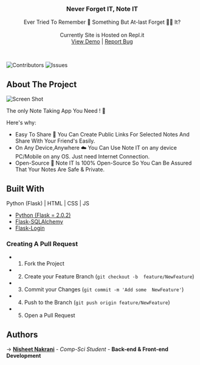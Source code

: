 <br/>
<p align="center">
  <h3 align="center">Never Forget IT,
Note IT</h3>

  <p align="center">
    Ever Tried To Remember 🤔 Something But
At-last Forget 🤦‍♂️ It?
    <br/>
    <br/>
    Currently Site is Hosted on Repl.it
    <br/>
    <a href="https://noteit.nisheet.repl.co/">View Demo</a>
    |
    <a href="https://github.com/NisheetNakrani/NOTE-IT-APP/issues">Report Bug</a>
  </p>
  
  <br/>
  
</p>

![Contributors](https://img.shields.io/github/contributors/NisheetNakrani/NOTE-IT-APP?color=dark-green) ![Issues](https://img.shields.io/github/issues/NisheetNakrani/NOTE-IT-APP) 

## About The Project

![Screen Shot](https://i.ibb.co/DkNx6x0/Final-Home-Page.png)

The only Note Taking App You Need ! 📒

Here's why:

* Easy To Share 👥
You Can Create Public Links For Selected Notes And Share With Your Friend's Easily.
* On Any Device,Anywhere ☁️
You Can Use Note IT on any device PC/Mobile on any OS. Just need Internet Connection.
* Open-Source 🙌
Note IT Is 100% Open-Source So You Can Be Assured That Your Notes Are Safe & Private.


## Built With

Python (Flask) | HTML | CSS | JS

* [Python (Flask = 2.0.2)](https://pypi.org/project/Flask/)
* [Flask-SQLAlchemy](https://pypi.org/project/Flask-SQLAlchemy/)
* [Flask-Login](https://pypi.org/project/Flask-Login/)


### Creating A Pull Request

* 1. Fork the Project
* 2. Create your Feature Branch (`git checkout -b 
    feature/NewFeature`)
* 3. Commit your Changes (`git commit -m 'Add some 
 NewFeature'`)
* 4. Push to the Branch (`git push origin feature/NewFeature`)
* 5. Open a Pull Request

## Authors

-> [**Nisheet Nakrani**](https://github.com/NisheetNakrani) - *Comp-Sci Student* - **Back-end & Front-end Development**



